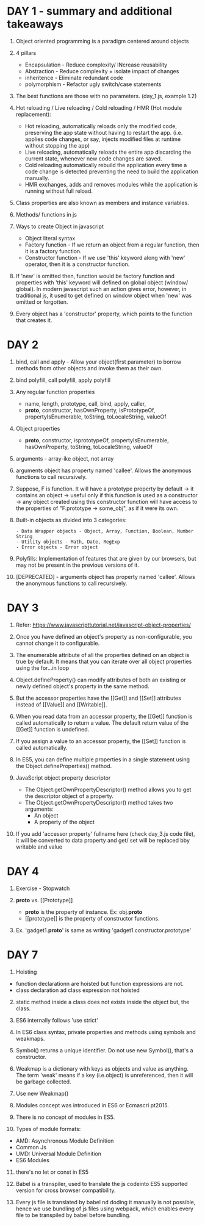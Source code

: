 # DAY 1 - summary and additional takeaways

1. Object oriented programming is a paradigm centered around objects

2. 4 pillars

   - Encapsulation - Reduce complexity/ INcrease reusability
   - Abstraction - Reduce complexity + isolate impact of changes
   - inheritence - Eliminate redundant code
   - polymorphism - Refactor ugly switch/case statements

3. The best functions are those with no parameters. (day_1.js, example 1.2)

4. Hot reloading / Live reloading / Cold reloading / HMR (Hot module replacement):

   - Hot reloading, automatically reloads only the modified code, preserving the app state without having to restart the app. (i.e. applies code changes, or say, injects modified files at runtime without stopping the app)
   - Live reloading, automatically reloads the entire app discarding the current state, whenever new code changes are saved.
   - Cold reloading automatically rebuild the application every time a code change is detected preventing the need to build the application manually.
   - HMR exchanges, adds and removes modules while the application is running without full reload.

5. Class properties are also known as members and instance variables.

6. Methods/ functions in js

7. Ways to create Object in javascript

   - Object literal syntax
   - Factory function - If we return an object from a regular function, then it is a factory function.
   - Constructor function - If we use 'this' keyword along with 'new' operator, then it is a constructor function.

8. If 'new' is omitted then, function would be factory function and properties with 'this' keyword will defined on global object (window/ global). In modern javascript such an action gives error, however, in traditional js, it used to get defined on window object when 'new' was omitted or forgotten.

9. Every object has a 'constructor' property, which points to the function that creates it.

# DAY 2

1.  bind, call and apply - Allow your object(first parameter) to borrow methods from other objects and invoke them as their own.

2.  bind polyfill, call polyfill, apply polyfill

3.  Any regular function properties

    - name, length, prototype, call, bind, apply, caller,
    - **proto**, constructor, hasOwnProperty, isPrototypeOf, propertyIsEnumerable, toString, toLocaleString, valueOf

4.  Object properties

    - **proto**, constructor, isprototypeOf, propertyIsEnumerable, hasOwnProperty, toString, toLocaleString, valueOf

5.  arguments - array-ike object, not array

6.  arguments object has property named 'callee'. Allows the anonymous functions to call recursively.

7.  Suppose, F is function. It will have a prototype property by default -> it contains an object -> useful only if this function is used as a constructor -> any object created using this constructor function will have access to the properties of "F.prototype -> some_obj", as if it were its own.

8.  Built-in objects as divided into 3 categories:

        - Data Wrapper objects - Object, Array, Function, Boolean, Number String
        - Utility objects - Math, Date, RegExp
        - Error objects - Error object

9.  Polyfills: Implementation of features that are given by our browsers, but may not be present in the previous versions of it.

10. [DEPRECATED] - arguments object has property named 'callee'. Allows the anonymous functions to call recursively.

# DAY 3

1. Refer: https://www.javascripttutorial.net/javascript-object-properties/

2. Once you have defined an object's property as non-configurable, you cannot change it to configurable.

3. The enumerable attribute of all the properties defined on an object is true by default. It means that you can iterate over all object properties using the for...in loop

4. Object.defineProperty() can modify attributes of both an existing or newly defined object's property in the same method.

5. But the accessor properties have the [[Get]] and [[Set]] attributes instead of [[Value]] and [[Writable]].

6. When you read data from an accessor property, the [[Get]] function is called automatically to return a value. The default return value of the [[Get]] function is undefined.

7. If you assign a value to an accessor property, the [[Set]] function is called automatically.

8. In ES5, you can define multiple properties in a single statement using the Object.defineProperties() method.

9. JavaScript object property descriptor

   - The Object.getOwnPropertyDescriptor() method allows you to get the descriptor object of a property.
   - The Object.getOwnPropertyDescriptor() method takes two arguments:
     - An object
     - A property of the object

10. If you add 'accessor property' fullname here (check day_3.js code file), it will be converted to data property and get/ set will be replaced bby writable and value

# DAY 4

1. Exercise - Stopwatch

2. **proto** vs. [[Prototype]]

   - **proto** is the property of instance. Ex: obj.**proto**
   - [[prototype]] is the property of constructor functions.

3. Ex. 'gadget1.**proto**' is same as writing 'gadget1.constructor.prototype'

# DAY 7

1. Hoisting

- function declarationn are hoisted but function expressions are not.
- class declaration ad class expression not hoisted

2. static method inside a class does not exists inside the object but, the class.

3. ES6 internally follows 'use strict'

4. In ES6 class syntax, private properties and methods using symbols and weakmaps.

5. Symbol() returns a unique identifier. Do not use new Symbol(), that's a constructor.

6. Weakmap is a dictionary with keys as objects and value as anything. The term 'weak' means if a key (i.e.object) is unreferenced, then it will be garbage collected.

7. Use new Weakmap()

8. Modules concept was introduced in ES6 or Ecmascri pt2015.

9. There is no concept of modules in ES5.

10. Types of module formats:

- AMD: Asynchronous Module Definition
- Common Js
- UMD: Universal Module Definition
- ES6 Modules

11. there's no let or const in ES5

12. Babel is a transpiler, used to translate the js codeinto ES5 supported version for cross browser compatibility.

13. Every js file is translated by babel nd doding it manually is not possible, hence we use bundling of js files using webpack, which enables every file to be transpiled by babel before bundling.
